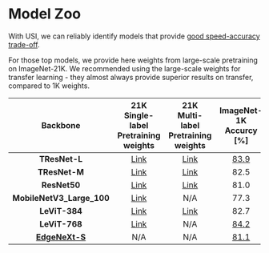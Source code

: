 #  Model Zoo

With USI, we can reliably identify models that provide [good speed-accuracy trade-off](Speed_Accuracy_Comparisons.md).

For those top models, we provide here weights from large-scale pretraining on ImageNet-21K. We recommended using the large-scale weights for transfer learning - they almost always provide superior results on transfer, compared to 1K weights.

| Backbone  |  21K Single-label Pretraining weights | 21K Multi-label Pretraining weights |  ImageNet-1K Accurcy [\%] |
| :------------: | :--------------: | :--------------: | :--------------: |
**TResNet-L** |[Link](https://miil-public-eu.oss-eu-central-1.aliyuncs.com/model-zoo/unified/tresnet_l_v2/single_label_ls.pth) | [Link](https://miil-public-eu.oss-eu-central-1.aliyuncs.com/model-zoo/unified/tresnet_l_v2/multi_label_ls.pth) | [83.9](https://miil-public-eu.oss-eu-central-1.aliyuncs.com/model-zoo/USI/tresnet_l_v2_83_9.pth) |
**TResNet-M** |[Link](https://miil-public-eu.oss-eu-central-1.aliyuncs.com/model-zoo/unified/tresnet_m/single_label_ls.pth) | [Link](https://miil-public-eu.oss-eu-central-1.aliyuncs.com/model-zoo/unified/tresnet_m/multi_label_ls.pth) | 82.5 |
**ResNet50** |[Link](https://miil-public-eu.oss-eu-central-1.aliyuncs.com/model-zoo/unified/resnet50/single_label_ls.pth) | [Link](https://miil-public-eu.oss-eu-central-1.aliyuncs.com/model-zoo/unified/resnet50/multi_label_ls.pth) | 81.0 |
**MobileNetV3_Large_100** |[Link](https://miil-public-eu.oss-eu-central-1.aliyuncs.com/model-zoo/unified/mobilenetv3_large_100/single_label_ls.pth) | N/A | 77.3 |
**LeViT-384** |[Link](https://miil-public-eu.oss-eu-central-1.aliyuncs.com/model-zoo/unified/levit_384/single_label_ls.pth) | [Link](https://miil-public-eu.oss-eu-central-1.aliyuncs.com/model-zoo/unified/levit_384/multi_label_ls.pth) | 82.7 |
**LeViT-768** |[Link](https://miil-public-eu.oss-eu-central-1.aliyuncs.com/model-zoo/unified/levit_768/single_label_ls.pth) | N/A  | [84.2](https://miil-public-eu.oss-eu-central-1.aliyuncs.com/model-zoo/unified/levit_768/levit_768_84_2.pth) |
**[EdgeNeXt-S](https://arxiv.org/abs/2206.10589)** |N/A | N/A | [81.1](https://github.com/mmaaz60/EdgeNeXt/releases/download/v1.1/edgenext_small_usi.pth) |

